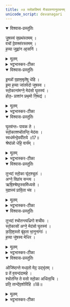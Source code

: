 ```yaml
---
title: ०७ स्तोकविषयं मैत्रावरुणानुवचनम् 
unicode_script: devanagari
---
```



<details open><summary>विश्वास-प्रस्तुतिः</summary>

जु॒षस्व॑ स॒प्रथ॑स्तमम् ।   
वचो॑ दे॒वफ्स॑रस्तमम् ।  
ह॒व्या जुह्वा॑न आ॒सनि॑ ।   
</details>

<details><summary>मूलम्</summary>

जु॒षस्व॑ स॒प्रथ॑स्तमम् ।   
वचो॑ दे॒वफ्स॑रस्तमम् ।  
ह॒व्या जुह्वा॑न आ॒सनि॑ ।   
</details>

<details><summary>भट्टभास्कर-टीका</summary>

1स्तोकेभ्यः प्रेषितो मैत्रावरुणः प्रतिपद्यते - जुषस्वेति गायत्री ॥ हे अग्ने! जुषस्व सेवस्व सप्रथस्तमं अतिशयेन प्रथनसहितं विस्तीर्णतमं मदीयं वचः स्तुतिलक्षणं देवप्सरस्तमं देवानां प्रीणयितृतमम् । स्पृ प्रीतौ, 'गतिकारकयोरपि' इत्यसुत्, पूर्वपदप्रकृतिस्वरत्वं, व्यञ्जनयोः स्थानविपर्ययः । किं मया कार्यमिति चेत्? हव्यानि हवींषि मे स्तोकान् आसनि आस्ये जुह्वानः प्रक्षिपन् ग्रसमानः आस्ये कुरु । एते स्तोकाः मा वृधा पतन्निति । लटि व्यत्ययेनात्मनेपदं 'अभ्यस्तानामादिः' इत्याद्युदात्तत्वम् । पद्दन्नादिना आस्यस्यासन्भावः ॥
</details>

<details open><summary>विश्वास-प्रस्तुतिः</summary>

इ॒मन्नो॑ य॒ज्ञम॒मृते॑षु धेहि ।   
इ॒मा ह॒व्या जा॑तवेदो जुषस्व ।  
स्तो॒काना॑मग्ने॒ मेद॑सो घृ॒तस्य॑ ।   
होत॒ᳶ प्राशा॑न प्रथ॒मो नि॒षद्य॑ ।   
</details>

<details><summary>मूलम्</summary>

इ॒मन्नो॑ य॒ज्ञम॒मृते॑षु धेहि ।   
इ॒मा ह॒व्या जा॑तवेदो जुषस्व ।  
स्तो॒काना॑मग्ने॒ मेद॑सो घृ॒तस्य॑ ।   
होत॒ᳶ प्राशा॑न प्रथ॒मो नि॒षद्य॑ ।   
</details>

<details><summary>भट्टभास्कर-टीका</summary>

2इमं न इति ॥ अध्रिगो! हे अग्ने! इमं अस्मदीयं यज्ञं अमृतेषु देवेषु धेहि स्थापय । इमानि च हव्यानि स्तोकादीनि जुषस्व सेवस्व । हे जातवेदः! जातानां वेदितः! । किञ्च - स्तोकानां बिन्दूनां मेदसो वपाया घृतस्य च त्वमेव प्रथमः प्राशान प्रकर्षेणाशान । यद्वा - प्रथमः प्रधानः प्राशान प्रथममशान निषद्य आसित्वा हे होतः! देवानामाह्वातः! अग्ने! । सुहितार्थयोगे षष्ठी ज्ञापिता ॥
</details>

<details open><summary>विश्वास-प्रस्तुतिः</summary>

घृ॒तव॑न्तᳶ पावक ते ।   
स्तो॒काश्श्चो॑तन्ति॒ मेद॑सः ।  
स्वध॑र्मन्दे॒ववी॑तये ॥17॥  
श्रेष्ठ॑न्नो धेहि॒ वार्य॑म् ।   
</details>

<details><summary>मूलम्</summary>

घृ॒तव॑न्तᳶ पावक ते ।   
स्तो॒काश्श्चो॑तन्ति॒ मेद॑सः ।  
स्वध॑र्मन्दे॒ववी॑तये ॥17॥  
श्रेष्ठ॑न्नो धेहि॒ वार्य॑म् ।   
</details>

<details><summary>भट्टभास्कर-टीका</summary>

3धृतवन्त इति द्वे अनुष्टुभौ ॥ हे पावक! शोधक! ते त्वदर्थं घृतवन्तः स्तोका मेदसो वपायाः चोतन्ति क्षरन्ति तत्रास्माकं स्वधर्मं कुलोचितं यागाद्यविच्छेदलक्षणं वा । यदाह - देववीतय इति देववीतिः यज्ञः तदर्थं अस्मदीयं स्वधर्मं श्रेष्ठं प्रशस्यतमं वार्यं वरणीयं धेहि देहि । 'ईडवन्द' इत्याद्युदात्तत्वम् । देववीतिशब्दो दासीभारादिः ॥
</details>

<details open><summary>विश्वास-प्रस्तुतिः</summary>

तुभ्यꣵ॑ स्तो॒का घृ॑त॒श्चुतः॑ ।   
अग्ने॒ विप्रा॑य सन्त्य ।  
ऋषि॒श्श्रेष्ठ॒स्समि॑ध्यसे ।   
य॒ज्ञस्य॑ प्रावि॒ता भ॑व ।   
</details>

<details><summary>मूलम्</summary>

तुभ्यꣵ॑ स्तो॒का घृ॑त॒श्चुतः॑ ।   
अग्ने॒ विप्रा॑य सन्त्य ।  
ऋषि॒श्श्रेष्ठ॒स्समि॑ध्यसे ।   
य॒ज्ञस्य॑ प्रावि॒ता भ॑व ।   
</details>

<details><summary>भट्टभास्कर-टीका</summary>

4तुभ्यं स्तोका इति ॥ हे अग्ने! तुभ्यं विप्राय मेधाविने एते घृतश्चुतः घृतक्षरणाः स्तोकाः त्वदर्थेनेवौत्पद्यन्ते । हे सन्त्य! सनेन भव! । षणु दाने, 'क्तिचि क्तौ च' इति क्तिचि सन्तिः, 'न क्तिचि दीर्घश्च' इति दीर्घनलोपाभावः । 'भवे छदसि' इति यत् । 'तत्र साधुः' इति वा । कस्तव विशेष इति चेत्? त्वं हि ऋषिः द्रष्टा श्रेष्ठः प्रशस्यतमश्च अस्माभिः समिध्यसे तस्मादिमान् स्तोकान् प्राश्यास्य यज्ञस्य प्राविता प्रकृष्टो रक्षिता भव ॥
</details>

<details open><summary>विश्वास-प्रस्तुतिः</summary>

तुभ्यꣵ॑ श्चोतन्त्यध्रिगो शचीवः ।   
स्तो॒कासो॑ अग्ने॒ मेद॑सो घृ॒तस्य॑ ।  
क॒वि॒श॒स्तो बृ॑ह॒ता भा॒नुनागाः॑ ।   
ह॒व्या जु॑षस्व मेधिर ।   
</details>

<details><summary>मूलम्</summary>

तुभ्यꣵ॑ श्चोतन्त्यध्रिगो शचीवः ।   
स्तो॒कासो॑ अग्ने॒ मेद॑सो घृ॒तस्य॑ ।  
क॒वि॒श॒स्तो बृ॑ह॒ता भा॒नुनागाः॑ ।   
ह॒व्या जु॑षस्व मेधिर ।   
</details>

<details><summary>भट्टभास्कर-टीका</summary>

5तुभ्यं श्चोतन्तीत्युपरिष्टात्ज्योतिस्त्रिष्टुप् ॥ हे अग्ने! अध्रिगो! अधृतरश्मे! शचीवः! कर्मवन्! 'मतुवसोः' इति रुत्वम् । तुभ्यं त्वदर्थमेवैते स्तोकासः मेदसो घृतस्य बिन्दवः श्चोतन्ति अतस्त्वं कविशस्तः मेधाविभिः स्तुतः । प्रवृद्धादित्वादन्तोदात्तत्वम् । यद्वा - कवीनां मध्ये शस्तः । तेन 'तृतीया कर्मणि ' इति न प्रवर्तते । बृहता भानुना तेजसा इत्थंभूतस्सन् आगाः आगच्छ । छान्दसो लुक् । एत्य च हव्या हवींषि स्तोकलक्षणानि जुषस्व । हे मेधिर! मेधवन्! यजनीय! वा ॥
</details>

<details open><summary>विश्वास-प्रस्तुतिः</summary>

ओजि॑ष्ठन्ते मध्य॒तो मेद॒ उद्भृ॑तम् ।  
प्र ते॑ व॒यन्द॑दामहे ।  
श्चोत॑न्ति ते वसो स्तो॒का अधि॑त्व॒चि ।  
प्रति॒ तान्दे॑व॒शोवि॑हि ॥18॥   
</details>

<details><summary>मूलम्</summary>

ओजि॑ष्ठन्ते मध्य॒तो मेद॒ उद्भृ॑तम् ।  
प्र ते॑ व॒यन्द॑दामहे ।  
श्चोत॑न्ति ते वसो स्तो॒का अधि॑त्व॒चि ।  
प्रति॒ तान्दे॑व॒शोवि॑हि ॥18॥   
</details>

<details><summary>भट्टभास्कर-टीका</summary>

6ओजिष्ठं त इति सतःपङ्क्तिः ॥ ओजिष्ठं बलवत्तमं ते त्वदर्थं पशोः मध्यतः मेदः उद्भृतं उद्धृतं तस्मात् ते तुभ्यमेव वयं प्रददामहे । दद दाने, भौवादिकः । किञ्चान्यदप्युच्यसे - हे वसो! देवानामपि वासयितः! ते तव त्वचि शरीरे ज्वालासु अधि उपरि स्तोकाः श्चोतन्ति क्षरन्ति तान् सर्वान् देवशः देवंदेवंप्रति सर्वदेवार्थं विहि पिब । छान्दसं ह्रस्वत्वम् । यद्वा - देवशो देवाय देवाय स्तोकान् प्रतिविहि प्रत्येकं पिब । 'संख्यैकवचनाच्च' इति शस् ॥


इति तैत्तिरीयब्राह्मणे तृतीये षष्ठे सप्तमोऽनुवाकः ॥  

</details>

